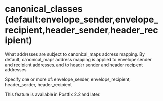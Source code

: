 # canonical_classes (default:envelope_sender,envelope_recipient,header_sender,header_recipient) 

 What addresses are subject to canonical_maps address mapping.
By default, canonical_maps address mapping is applied to envelope
sender and recipient addresses, and to header sender and header
recipient addresses.  

 Specify one or more of: envelope_sender, envelope_recipient,
header_sender, header_recipient 

 This feature is available in Postfix 2.2 and later. 


